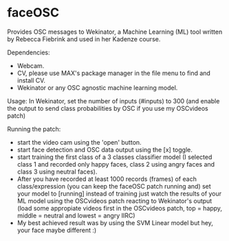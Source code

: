 # faceOSC

Provides OSC messages to Wekinator, a Machine Learning (ML) tool written by Rebecca Fiebrink and used in her Kadenze course.

Dependencies:
- Webcam.
- CV, please use MAX's package manager in the file menu to find and install CV.
- Wekinator or any OSC agnostic machine learning model.

Usage:
In Wekinator, set the number of inputs (#inputs) to 300 (and enable the output to send class probabilities by OSC if you use my OSCvideos patch)

Running the patch:
- start the video cam using the 'open' button.
- start face detection and OSC data output using the [x] toggle.
- start training the first class of a 3 classes classifier model (I selected class 1 and recorded only happy faces, class 2 using angry faces and class 3 using neutral faces). 
- After you have recorded at least 1000 records (frames) of each class/expression (you can keep the faceOSC patch running and) set your model to [running] instead of training just watch the results of your ML model using the OSCvideos patch reacting to Wekinator's output (load some appropiate videos first in the OSCvideos patch, top = happy, middle = neutral and lowest = angry IIRC)
- My best achieved result was by using the SVM Linear model but hey, your face maybe different :)

